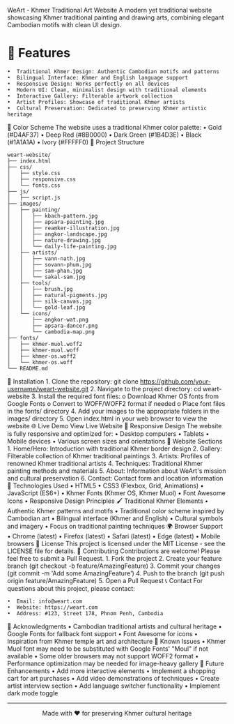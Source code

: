 WeArt - Khmer Traditional Art Website
A modern yet traditional website showcasing Khmer traditional painting and drawing arts, combining elegant Cambodian motifs with clean UI design.

# 🌟 Features
    •  Traditional Khmer Design: Authentic Cambodian motifs and patterns
    •  Bilingual Interface: Khmer and English language support
    •  Responsive Design: Works perfectly on all devices
    •  Modern UI: Clean, minimalist design with traditional elements
    •  Interactive Gallery: Filterable artwork collection
    •  Artist Profiles: Showcase of traditional Khmer artists
    •  Cultural Preservation: Dedicated to preserving Khmer artistic heritage
🎨 Color Scheme
The website uses a traditional Khmer color palette:
    •  Gold (#D4AF37)
    •  Deep Red (#8B0000)
    •  Dark Green (#1B4D3E)
    •  Black (#1A1A1A)
    •  Ivory (#FFFFF0)
📁 Project Structure

    weart-website/
    ├── index.html
    ├── css/
    │   ├── style.css
    │   ├── responsive.css
    │   └── fonts.css
    ├── js/
    │   ├── script.js
    ├── images/
    │   ├── painting/
    │   │   ├── kbach-pattern.jpg
    │   │   ├── apsara-painting.jpg
    │   │   ├── reamker-illustration.jpg
    │   │   ├── angkor-landscape.jpg
    │   │   ├── nature-drawing.jpg
    │   │   └── daily-life-painting.jpg
    │   ├── artists/
    │   │   ├── vann-nath.jpg
    │   │   ├── sovann-phum.jpg
    │   │   ├── sam-phan.jpg
    │   │   └── sakal-sam.jpg  
    │   ├── tools/
    │   │   ├── brush.jpg
    │   │   ├── natural-pigments.jpg
    │   │   ├── silk-canvas.jpg
    │   │   └── gold-leaf.jpg
    │   └── icons/
    │       ├── angkor-wat.png
    │       ├── apsara-dancer.png
    │       └── cambodia-map.png
    ├── fonts/
    │   ├── khmer-muol.woff2
    │   ├── khmer-muol.woff
    │   ├── khmer-os.woff2
    │   └── khmer-os.woff
    └── README.md
🚀 Installation
    1.  Clone the repository:
    git clone https://github.com/your-username/weart-website.git
    2.  Navigate to the project directory:
    cd weart-website
    3.  Install the required font files:
        o  Download Khmer OS fonts from Google Fonts
        o  Convert to WOFF/WOFF2 format if needed
        o  Place font files in the fonts/ directory
    4.  Add your images to the appropriate folders in the images/ directory
    5.  Open index.html in your web browser to view the website
🌐 Live Demo
View Live Website
📱 Responsive Design
The website is fully responsive and optimized for:
    •  Desktop computers
    •  Tablets
    •  Mobile devices
    •  Various screen sizes and orientations
🎯 Website Sections
    1.  Home/Hero: Introduction with traditional Khmer border design
    2.  Gallery: Filterable collection of Khmer traditional paintings
    3.  Artists: Profiles of renowned Khmer traditional artists
    4.  Techniques: Traditional Khmer painting methods and materials
    5.  About: Information about WeArt's mission and cultural preservation
    6.  Contact: Contact form and location information
🔧 Technologies Used
    •  HTML5
    •  CSS3 (Flexbox, Grid, Animations)
    •  JavaScript (ES6+)
    •  Khmer Fonts (Khmer OS, Khmer Muol)
    •  Font Awesome Icons
    •  Responsive Design Principles
🖌 Traditional Khmer Elements
    •  Authentic Khmer patterns and motifs
    •  Traditional color scheme inspired by Cambodian art
    •  Bilingual interface (Khmer and English)
    •  Cultural symbols and imagery
    •  Focus on traditional painting techniques
🌍 Browser Support
    •  Chrome (latest)
    •  Firefox (latest)
    •  Safari (latest)
    •  Edge (latest)
    •  Mobile browsers
📝 License
This project is licensed under the MIT License - see the LICENSE file for details.
🤝 Contributing
Contributions are welcome! Please feel free to submit a Pull Request.
    1.  Fork the project
    2.  Create your feature branch (git checkout -b feature/AmazingFeature)
    3.  Commit your changes (git commit -m 'Add some AmazingFeature')
    4.  Push to the branch (git push origin feature/AmazingFeature)
    5.  Open a Pull Request
📞 Contact
For questions about this project, please contact:

    •  Email: info@weart.com
    •  Website: https://weart.com
    •  Address: #123, Street 178, Phnom Penh, Cambodia
🙏 Acknowledgments
    •  Cambodian traditional artists and cultural heritage
    •  Google Fonts for fallback font support
    •  Font Awesome for icons
    •  Inspiration from Khmer temple art and architecture
🐛 Known Issues
    •  Khmer Muol font may need to be substituted with Google Fonts' "Moul" if not available
    •  Some older browsers may not support WOFF2 format
    •  Performance optimization may be needed for image-heavy gallery
🔮 Future Enhancements
    •  Add more interactive elements
    •  Implement a shopping cart for art purchases
    •  Add video demonstrations of techniques
    •  Create artist interview section
    •  Add language switcher functionality
    •  Implement dark mode toggle
________________________________________
<div align="center"> Made with ❤️ for preserving Khmer cultural heritage </div>

